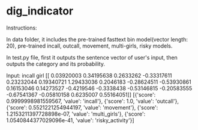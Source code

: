 # dig_indicator

Instructions:

In data folder, it includes the pre-trained fasttext bin model(vector length: 20), pre-trained incall, outcall, movement, multi-girls, risky models.

In test.py file, first it outputs the sentence vector of user's input, then outputs the category and its probability.


Input: incall girl
[[ 0.03920003  0.34195638  0.2633262  -0.33317611  0.23232044  0.19340721
   1.29433036  0.2046183  -0.28624511 -0.53930861  0.16153046  0.14273527
  -0.4219546  -0.3338438  -0.53146815 -0.20583555 -0.67541367 -0.05810158
   0.6235007   0.55164051]]
[{'score': 0.9999998981559567, 'value': 'incall'}, {'score': 1.0, 'value': 'outcall'}, {'score': 0.5521221254944197, 'value': 'movement'}, {'score': 1.2153211397728898e-07, 'value': 'multi_girls'}, {'score': 1.0540844377029096e-41, 'value': 'risky_activity'}]

